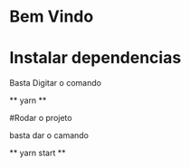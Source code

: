 # Bem Vindo

# Instalar dependencias

Basta Digitar o comando 

** yarn  **

#Rodar o projeto

basta dar o camando 

 ** yarn start **
